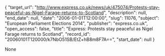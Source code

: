{
  "target_url": "http://www.express.co.uk/news/uk/475074/Protests-stay-peaceful-as-Nigel-Farage-returns-to-Scotland", 
  "description": null, 
  "end_date": null, 
  "date": "2006-01-01T12:00:00", 
  "slug": 11076, 
  "subject": "European Parliament Elections 2014", 
  "publisher": "express.co.uk", 
  "open_access": false, 
  "title": "Express: Protests stay peaceful as Nigel Farage returns to Scotland", 
  "record_id": "20060101T120000/k7NbO51SB/EtZ+hB8m8F7A==", 
  "start_date": null
}

None